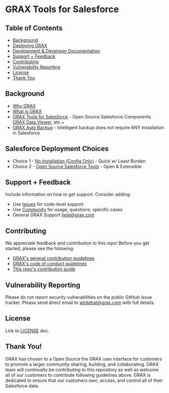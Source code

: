 # GRAX Tools for Salesforce

## Table of Contents

- [Background](#background-information)
- [Deploying GRAX](#salesforce-deployment-choices)
- [Development & Developer Documentation](./docs/DEVELOPMENT.md)
- [Support + Feedback](#support--feedback)
- [Contributing](#contributing)
- [Vulnerability Reporting](#vulnerability-reporting)
- [License](#license)
- [Thank You](#thank-you)

## Background

- [Why GRAX](https://www.grax.com/why-grax/)
- [What is GRAX](https://documentation.grax.io/docs/grax-overview)
- [GRAX Tools for Salesforce](./README.md) - Open Source Salesforce Components [GRAX Data Viewer](https://documentation.grax.io/docs/grax-data-viewer), etc.+
- [GRAX Auto Backup](https://documentation.grax.io/docs/executions) - Intelligent backup does not require ANY installation in Salesforce

## Salesforce Deployment Choices

- Choice 1 - [No Installation (Config Only)](./docs/NO-INSTALLATION.md) - Quick w/ Least Burden
- Choice 2 - [Open Source Salesforce Tools](./docs/README.md#step-2--grax-ui-for-salesforce) - Open & Extensible

## Support + Feedback

Include information on how to get support. Consider adding:

- Use [Issues](https://github.com/graxinc/grax-salesforce-embedded/issues) for code-level support
- Use [Community](https://www.grax.com/) for usage, questions, specific cases
- General GRAX Support [help@grax.com](mailto::help@grax.com?subject=[GitHub]grax-salesforce-embedded)

## Contributing

We appreciate feedback and contribution to this repo! Before you get started, please see the following:

- [GRAX's general contribution guidelines](https://github.com/graxinc/grax-salesforce-embedded/blob/master/GENERAL-CONTRIBUTING.md)
- [GRAX's code of conduct guidelines](https://github.com/graxinc/grax-salesforce-embedded/blob/master/CODE-OF-CONDUCT.md)
- [This repo's contribution guide](CONTRIBUTING.md)

## Vulnerability Reporting

Please do not report security vulnerabilities on the public GitHub issue tracker. Please send direct email to [whitehat@grax.com](mailto:help@grax.com?subject=[GitHub]Whitehat%20Responsible%20Disclosure) with full details.

## License

Link to [LICENSE](./LICENSE.md) doc.

## Thank You!

GRAX has chosen to a Open Source the GRAX user interface for customers to promote a larger community sharing, building, and collaborating. GRAX team will continually be contributing to this repository as well as welcome all of our customers to contribute following guidelines above. GRAX is dedicated to ensure that our customers own, access, and control all of their Salesforce data.
